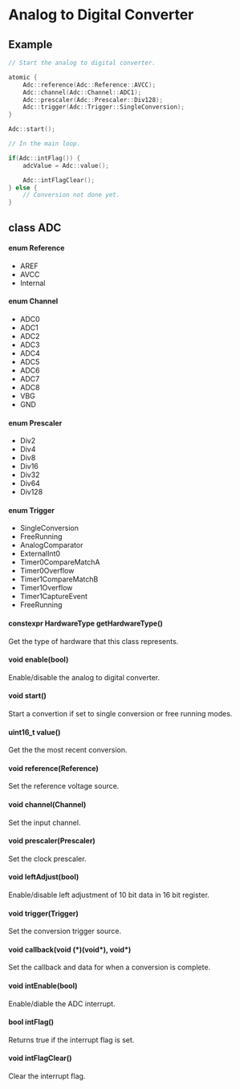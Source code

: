 # Analog to Digital Converter

## Example
```c++
// Start the analog to digital converter.

atomic {
    Adc::reference(Adc::Reference::AVCC);
    Adc::channel(Adc::Channel::ADC1);
    Adc::prescaler(Adc::Prescaler::Div128);
    Adc::trigger(Adc::Trigger::SingleConversion);
}

Adc::start();

// In the main loop.

if(Adc::intFlag()) {
    adcValue = Adc::value();

    Adc::intFlagClear();
} else {
    // Conversion not done yet.
}
```
## class ADC
#### enum Reference
* AREF
* AVCC
* Internal
#### enum Channel
* ADC0
* ADC1
* ADC2
* ADC3
* ADC4
* ADC5
* ADC6
* ADC7
* ADC8
* VBG
* GND
#### enum Prescaler
* Div2
* Div4
* Div8
* Div16
* Div32
* Div64
* Div128
#### enum Trigger
* SingleConversion
* FreeRunning
* AnalogComparator
* ExternalInt0
* Timer0CompareMatchA
* Timer0Overflow
* Timer1CompareMatchB
* Timer1Overflow
* Timer1CaptureEvent
* FreeRunning
#### constexpr HardwareType getHardwareType()
Get the type of hardware that this class represents.
#### void enable(bool)
Enable/disable the analog to digital converter.
#### void start()
Start a convertion if set to single conversion or free running modes.
#### uint16_t value()
Get the the most recent conversion.
#### void reference(Reference)
Set the reference voltage source.
#### void channel(Channel)
Set the input channel.
#### void prescaler(Prescaler)
Set the clock prescaler.
#### void leftAdjust(bool)
Enable/disable left adjustment of 10 bit data in 16 bit register.
#### void trigger(Trigger)
Set the conversion trigger source.
#### void callback(void (\*)(void\*), void\*)
Set the callback and data for when a conversion is complete.
#### void intEnable(bool)
Enable/diable the ADC interrupt.
#### bool intFlag()
Returns true if the interrupt flag is set.
#### void intFlagClear()
Clear the interrupt flag.
